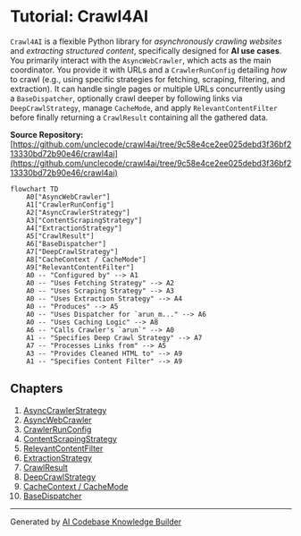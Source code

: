# Tutorial: Crawl4AI

`Crawl4AI` is a flexible Python library for *asynchronously crawling websites* and *extracting structured content*, specifically designed for **AI use cases**.
You primarily interact with the `AsyncWebCrawler`, which acts as the main coordinator. You provide it with URLs and a `CrawlerRunConfig` detailing *how* to crawl (e.g., using specific strategies for fetching, scraping, filtering, and extraction).
It can handle single pages or multiple URLs concurrently using a `BaseDispatcher`, optionally crawl deeper by following links via `DeepCrawlStrategy`, manage `CacheMode`, and apply `RelevantContentFilter` before finally returning a `CrawlResult` containing all the gathered data.


**Source Repository:** [https://github.com/unclecode/crawl4ai/tree/9c58e4ce2ee025debd3f36bf213330bd72b90e46/crawl4ai](https://github.com/unclecode/crawl4ai/tree/9c58e4ce2ee025debd3f36bf213330bd72b90e46/crawl4ai)

```mermaid
flowchart TD
    A0["AsyncWebCrawler"]
    A1["CrawlerRunConfig"]
    A2["AsyncCrawlerStrategy"]
    A3["ContentScrapingStrategy"]
    A4["ExtractionStrategy"]
    A5["CrawlResult"]
    A6["BaseDispatcher"]
    A7["DeepCrawlStrategy"]
    A8["CacheContext / CacheMode"]
    A9["RelevantContentFilter"]
    A0 -- "Configured by" --> A1
    A0 -- "Uses Fetching Strategy" --> A2
    A0 -- "Uses Scraping Strategy" --> A3
    A0 -- "Uses Extraction Strategy" --> A4
    A0 -- "Produces" --> A5
    A0 -- "Uses Dispatcher for `arun_m..." --> A6
    A0 -- "Uses Caching Logic" --> A8
    A6 -- "Calls Crawler's `arun`" --> A0
    A1 -- "Specifies Deep Crawl Strategy" --> A7
    A7 -- "Processes Links from" --> A5
    A3 -- "Provides Cleaned HTML to" --> A9
    A1 -- "Specifies Content Filter" --> A9
```

## Chapters

1. [AsyncCrawlerStrategy](01_asynccrawlerstrategy.md)
2. [AsyncWebCrawler](02_asyncwebcrawler.md)
3. [CrawlerRunConfig](03_crawlerrunconfig.md)
4. [ContentScrapingStrategy](04_contentscrapingstrategy.md)
5. [RelevantContentFilter](05_relevantcontentfilter.md)
6. [ExtractionStrategy](06_extractionstrategy.md)
7. [CrawlResult](07_crawlresult.md)
8. [DeepCrawlStrategy](08_deepcrawlstrategy.md)
9. [CacheContext / CacheMode](09_cachecontext___cachemode.md)
10. [BaseDispatcher](10_basedispatcher.md)


---

Generated by [AI Codebase Knowledge Builder](https://github.com/The-Pocket/Tutorial-Codebase-Knowledge)